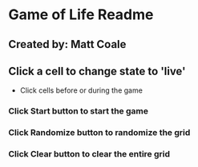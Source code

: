 # Game of Life Readme
## Created by: Matt Coale  

## Click a cell to change state to 'live'
- Click cells before or during the game

### Click Start button to start the game

### Click Randomize button to randomize the grid

### Click Clear button to clear the entire grid
